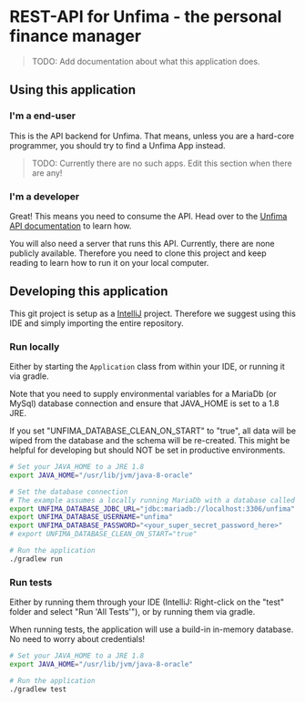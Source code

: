 # REST-API for Unfima - the personal finance manager

> TODO: Add documentation about what this application does.

## Using this application

### I'm a end-user
This is the API backend for Unfima. That means, unless you are a hard-core programmer, you should try to find a
Unfima App instead. 

> TODO: Currently there are no such apps. Edit this section when there are any!

### I'm a developer

Great! This means you need to consume the API. Head over to the
[Unfima API documentation](http://nijin22.github.io/unnamed-finance-manager) to learn how.

You will also need a server that runs this API. Currently, there are none publicly available.
Therefore you need to clone this project and keep reading to learn how to run it on your local computer.

## Developing this application

This git project is setup as a [IntelliJ](https://www.jetbrains.com/idea/) project.
Therefore we suggest using this IDE and simply importing the entire repository.

### Run locally
Either by starting the `Application` class from within your IDE, or running it via gradle.

Note that you need to supply environmental variables for a MariaDb (or MySql) database connection
and ensure that JAVA_HOME is set to a 1.8 JRE.

If you set "UNFIMA_DATABASE_CLEAN_ON_START" to "true", all data will be wiped from the database and
the schema will be re-created. This might be helpful for developing but should NOT be set in productive environments.

```bash
# Set your JAVA_HOME to a JRE 1.8
export JAVA_HOME="/usr/lib/jvm/java-8-oracle"

# Set the database connection
# The example assumes a locally running MariaDb with a database called "unfima"
export UNFIMA_DATABASE_JDBC_URL="jdbc:mariadb://localhost:3306/unfima"
export UNFIMA_DATABASE_USERNAME="unfima"
export UNFIMA_DATABASE_PASSWORD="<your_super_secret_password_here>"
# export UNFIMA_DATABASE_CLEAN_ON_START="true"

# Run the application
./gradlew run
```

### Run tests
Either by running them through your IDE (IntelliJ: Right-click on the "test" folder and select "Run 'All Tests'"), or by running them via gradle.

When running tests, the application will use a build-in in-memory database. No need to worry about credentials!

```bash
# Set your JAVA_HOME to a JRE 1.8
export JAVA_HOME="/usr/lib/jvm/java-8-oracle"

# Run the application
./gradlew test
```